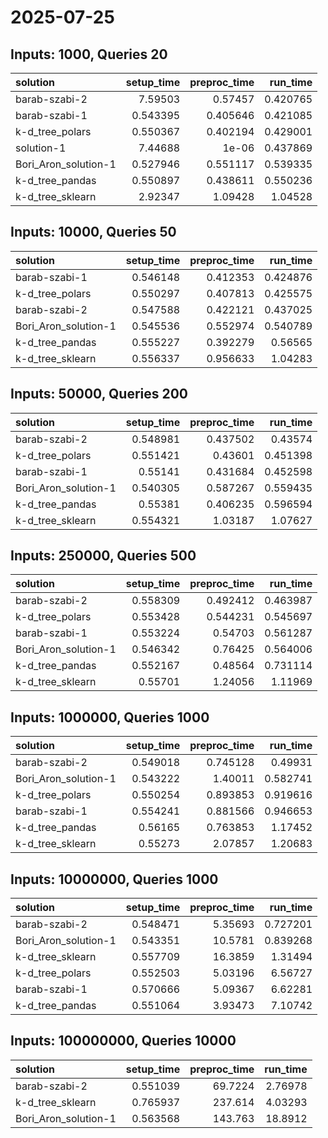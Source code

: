 # 2025-07-25

## Inputs: 1000, Queries 20

| solution             |   setup_time |   preproc_time |   run_time |
|:---------------------|-------------:|---------------:|-----------:|
| barab-szabi-2        |     7.59503  |       0.57457  |   0.420765 |
| barab-szabi-1        |     0.543395 |       0.405646 |   0.421085 |
| k-d_tree_polars      |     0.550367 |       0.402194 |   0.429001 |
| solution-1           |     7.44688  |       1e-06    |   0.437869 |
| Bori_Aron_solution-1 |     0.527946 |       0.551117 |   0.539335 |
| k-d_tree_pandas      |     0.550897 |       0.438611 |   0.550236 |
| k-d_tree_sklearn     |     2.92347  |       1.09428  |   1.04528  |

## Inputs: 10000, Queries 50

| solution             |   setup_time |   preproc_time |   run_time |
|:---------------------|-------------:|---------------:|-----------:|
| barab-szabi-1        |     0.546148 |       0.412353 |   0.424876 |
| k-d_tree_polars      |     0.550297 |       0.407813 |   0.425575 |
| barab-szabi-2        |     0.547588 |       0.422121 |   0.437025 |
| Bori_Aron_solution-1 |     0.545536 |       0.552974 |   0.540789 |
| k-d_tree_pandas      |     0.555227 |       0.392279 |   0.56565  |
| k-d_tree_sklearn     |     0.556337 |       0.956633 |   1.04283  |

## Inputs: 50000, Queries 200

| solution             |   setup_time |   preproc_time |   run_time |
|:---------------------|-------------:|---------------:|-----------:|
| barab-szabi-2        |     0.548981 |       0.437502 |   0.43574  |
| k-d_tree_polars      |     0.551421 |       0.43601  |   0.451398 |
| barab-szabi-1        |     0.55141  |       0.431684 |   0.452598 |
| Bori_Aron_solution-1 |     0.540305 |       0.587267 |   0.559435 |
| k-d_tree_pandas      |     0.55381  |       0.406235 |   0.596594 |
| k-d_tree_sklearn     |     0.554321 |       1.03187  |   1.07627  |

## Inputs: 250000, Queries 500

| solution             |   setup_time |   preproc_time |   run_time |
|:---------------------|-------------:|---------------:|-----------:|
| barab-szabi-2        |     0.558309 |       0.492412 |   0.463987 |
| k-d_tree_polars      |     0.553428 |       0.544231 |   0.545697 |
| barab-szabi-1        |     0.553224 |       0.54703  |   0.561287 |
| Bori_Aron_solution-1 |     0.546342 |       0.76425  |   0.564006 |
| k-d_tree_pandas      |     0.552167 |       0.48564  |   0.731114 |
| k-d_tree_sklearn     |     0.55701  |       1.24056  |   1.11969  |

## Inputs: 1000000, Queries 1000

| solution             |   setup_time |   preproc_time |   run_time |
|:---------------------|-------------:|---------------:|-----------:|
| barab-szabi-2        |     0.549018 |       0.745128 |   0.49931  |
| Bori_Aron_solution-1 |     0.543222 |       1.40011  |   0.582741 |
| k-d_tree_polars      |     0.550254 |       0.893853 |   0.919616 |
| barab-szabi-1        |     0.554241 |       0.881566 |   0.946653 |
| k-d_tree_pandas      |     0.56165  |       0.763853 |   1.17452  |
| k-d_tree_sklearn     |     0.55273  |       2.07857  |   1.20683  |

## Inputs: 10000000, Queries 1000

| solution             |   setup_time |   preproc_time |   run_time |
|:---------------------|-------------:|---------------:|-----------:|
| barab-szabi-2        |     0.548471 |        5.35693 |   0.727201 |
| Bori_Aron_solution-1 |     0.543351 |       10.5781  |   0.839268 |
| k-d_tree_sklearn     |     0.557709 |       16.3859  |   1.31494  |
| k-d_tree_polars      |     0.552503 |        5.03196 |   6.56727  |
| barab-szabi-1        |     0.570666 |        5.09367 |   6.62281  |
| k-d_tree_pandas      |     0.551064 |        3.93473 |   7.10742  |

## Inputs: 100000000, Queries 10000

| solution             |   setup_time |   preproc_time |   run_time |
|:---------------------|-------------:|---------------:|-----------:|
| barab-szabi-2        |     0.551039 |        69.7224 |    2.76978 |
| k-d_tree_sklearn     |     0.765937 |       237.614  |    4.03293 |
| Bori_Aron_solution-1 |     0.563568 |       143.763  |   18.8912  |
